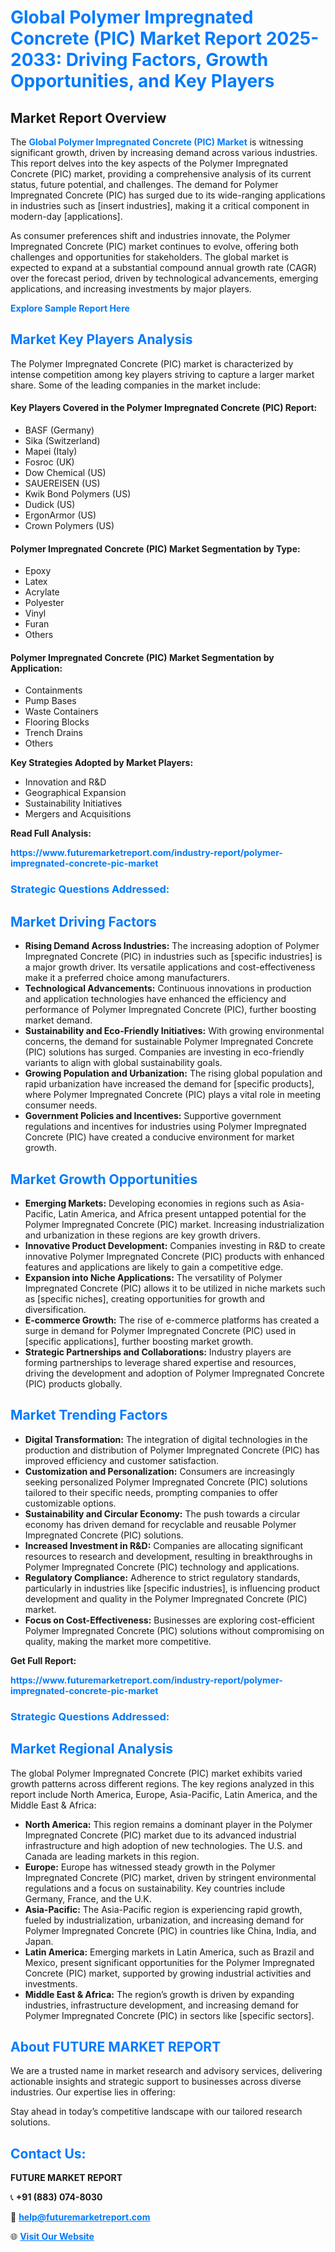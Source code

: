 <h1 style="color: #007BFF;">Global Polymer Impregnated Concrete (PIC) Market Report 2025-2033: Driving Factors, Growth Opportunities, and Key Players</h1>

<section id="overview">
<h2>Market Report Overview</h2>
<p>The <a href="https://www.futuremarketreport.com/industry-report/polymer-impregnated-concrete-pic-market" style="color: #007BFF; text-decoration: none;"><strong>Global Polymer Impregnated Concrete (PIC) Market</strong></a> is witnessing significant growth, driven by increasing demand across various industries. This report delves into the key aspects of the Polymer Impregnated Concrete (PIC) market, providing a comprehensive analysis of its current status, future potential, and challenges. The demand for Polymer Impregnated Concrete (PIC) has surged due to its wide-ranging applications in industries such as [insert industries], making it a critical component in modern-day [applications].</p>
<p>As consumer preferences shift and industries innovate, the Polymer Impregnated Concrete (PIC) market continues to evolve, offering both challenges and opportunities for stakeholders. The global market is expected to expand at a substantial compound annual growth rate (CAGR) over the forecast period, driven by technological advancements, emerging applications, and increasing investments by major players.</p>
</section>

<section id="overview">
<p><a href="https://www.futuremarketreport.com/request-sample/reportId=53200" style="color: #007BFF; text-decoration: none;"><strong>Explore Sample Report Here</strong></a></p>
</section>

<section id="key-players">
<h2 style="color: #007BFF;">Market Key Players Analysis</h2>
<p>The Polymer Impregnated Concrete (PIC) market is characterized by intense competition among key players striving to capture a larger market share. Some of the leading companies in the market include:</p>
<h4>Key Players Covered in the Polymer Impregnated Concrete (PIC) Report:</h4>
<ul><li>BASF (Germany)</li><li>Sika (Switzerland)</li><li>Mapei (Italy)</li><li>Fosroc (UK)</li><li>Dow Chemical (US)</li><li>SAUEREISEN (US)</li><li>Kwik Bond Polymers (US)</li><li>Dudick (US)</li><li>ErgonArmor (US)</li><li>Crown Polymers (US)</li></ul>
<h4>Polymer Impregnated Concrete (PIC) Market Segmentation by Type:</h4>
<ul><li>Epoxy</li><li>Latex</li><li>Acrylate</li><li>Polyester</li><li>Vinyl</li><li>Furan</li><li>Others</li></ul>

<h4>Polymer Impregnated Concrete (PIC) Market Segmentation by Application:</h4>
<ul><li>Containments</li><li>Pump Bases</li><li>Waste Containers</li><li>Flooring Blocks</li><li>Trench Drains</li><li>Others</li></ul>
<p><strong>Key Strategies Adopted by Market Players:</strong></p>
<ul>
<li>Innovation and R&D</li>
<li>Geographical Expansion</li>
<li>Sustainability Initiatives</li>
<li>Mergers and Acquisitions</li>
</ul>
</section>

<section>
<p><strong>Read Full Analysis: </strong></p><a href="https://www.futuremarketreport.com/industry-report/polymer-impregnated-concrete-pic-market" style="color: #007BFF; text-decoration: none;"><strong>https://www.futuremarketreport.com/industry-report/polymer-impregnated-concrete-pic-market</strong></a>
<h3 style="color: #007BFF;">Strategic Questions Addressed:</h3>
</section>

<section id="driving-factors">
<h2 style="color: #007BFF;">Market Driving Factors</h2>
<ul>
<li><strong>Rising Demand Across Industries:</strong> The increasing adoption of Polymer Impregnated Concrete (PIC) in industries such as [specific industries] is a major growth driver. Its versatile applications and cost-effectiveness make it a preferred choice among manufacturers.</li>
<li><strong>Technological Advancements:</strong> Continuous innovations in production and application technologies have enhanced the efficiency and performance of Polymer Impregnated Concrete (PIC), further boosting market demand.</li>
<li><strong>Sustainability and Eco-Friendly Initiatives:</strong> With growing environmental concerns, the demand for sustainable Polymer Impregnated Concrete (PIC) solutions has surged. Companies are investing in eco-friendly variants to align with global sustainability goals.</li>
<li><strong>Growing Population and Urbanization:</strong> The rising global population and rapid urbanization have increased the demand for [specific products], where Polymer Impregnated Concrete (PIC) plays a vital role in meeting consumer needs.</li>
<li><strong>Government Policies and Incentives:</strong> Supportive government regulations and incentives for industries using Polymer Impregnated Concrete (PIC) have created a conducive environment for market growth.</li>
</ul>
</section>

<section id="growth-opportunities">
<h2 style="color: #007BFF;">Market Growth Opportunities</h2>
<ul>
<li><strong>Emerging Markets:</strong> Developing economies in regions such as Asia-Pacific, Latin America, and Africa present untapped potential for the Polymer Impregnated Concrete (PIC) market. Increasing industrialization and urbanization in these regions are key growth drivers.</li>
<li><strong>Innovative Product Development:</strong> Companies investing in R&D to create innovative Polymer Impregnated Concrete (PIC) products with enhanced features and applications are likely to gain a competitive edge.</li>
<li><strong>Expansion into Niche Applications:</strong> The versatility of Polymer Impregnated Concrete (PIC) allows it to be utilized in niche markets such as [specific niches], creating opportunities for growth and diversification.</li>
<li><strong>E-commerce Growth:</strong> The rise of e-commerce platforms has created a surge in demand for Polymer Impregnated Concrete (PIC) used in [specific applications], further boosting market growth.</li>
<li><strong>Strategic Partnerships and Collaborations:</strong> Industry players are forming partnerships to leverage shared expertise and resources, driving the development and adoption of Polymer Impregnated Concrete (PIC) products globally.</li>
</ul>
</section>

<section id="trending-factors">
<h2 style="color: #007BFF;">Market Trending Factors</h2>
<ul>
<li><strong>Digital Transformation:</strong> The integration of digital technologies in the production and distribution of Polymer Impregnated Concrete (PIC) has improved efficiency and customer satisfaction.</li>
<li><strong>Customization and Personalization:</strong> Consumers are increasingly seeking personalized Polymer Impregnated Concrete (PIC) solutions tailored to their specific needs, prompting companies to offer customizable options.</li>
<li><strong>Sustainability and Circular Economy:</strong> The push towards a circular economy has driven demand for recyclable and reusable Polymer Impregnated Concrete (PIC) solutions.</li>
<li><strong>Increased Investment in R&D:</strong> Companies are allocating significant resources to research and development, resulting in breakthroughs in Polymer Impregnated Concrete (PIC) technology and applications.</li>
<li><strong>Regulatory Compliance:</strong> Adherence to strict regulatory standards, particularly in industries like [specific industries], is influencing product development and quality in the Polymer Impregnated Concrete (PIC) market.</li>
<li><strong>Focus on Cost-Effectiveness:</strong> Businesses are exploring cost-efficient Polymer Impregnated Concrete (PIC) solutions without compromising on quality, making the market more competitive.</li>
</ul>
</section>

<section>
<p><strong>Get Full Report: </strong></p><a href="https://www.futuremarketreport.com/industry-report/polymer-impregnated-concrete-pic-market" style="color: #007BFF; text-decoration: none;"><strong>https://www.futuremarketreport.com/industry-report/polymer-impregnated-concrete-pic-market</strong></a>
<h3 style="color: #007BFF;">Strategic Questions Addressed:</h3>
</section>


<section id="regional-analysis">
<h2 style="color: #007BFF;">Market Regional Analysis</h2>
<p>The global Polymer Impregnated Concrete (PIC) market exhibits varied growth patterns across different regions. The key regions analyzed in this report include North America, Europe, Asia-Pacific, Latin America, and the Middle East & Africa:</p>
<ul>
<li><strong>North America:</strong> This region remains a dominant player in the Polymer Impregnated Concrete (PIC) market due to its advanced industrial infrastructure and high adoption of new technologies. The U.S. and Canada are leading markets in this region.</li>
<li><strong>Europe:</strong> Europe has witnessed steady growth in the Polymer Impregnated Concrete (PIC) market, driven by stringent environmental regulations and a focus on sustainability. Key countries include Germany, France, and the U.K.</li>
<li><strong>Asia-Pacific:</strong> The Asia-Pacific region is experiencing rapid growth, fueled by industrialization, urbanization, and increasing demand for Polymer Impregnated Concrete (PIC) in countries like China, India, and Japan.</li>
<li><strong>Latin America:</strong> Emerging markets in Latin America, such as Brazil and Mexico, present significant opportunities for the Polymer Impregnated Concrete (PIC) market, supported by growing industrial activities and investments.</li>
<li><strong>Middle East & Africa:</strong> The region’s growth is driven by expanding industries, infrastructure development, and increasing demand for Polymer Impregnated Concrete (PIC) in sectors like [specific sectors].</li>
</ul>
</section>

<footer>
<h2 style="color: #007BFF;">About FUTURE MARKET REPORT</h2>
<p>We are a trusted name in market research and advisory services, delivering actionable insights and strategic support to businesses across diverse industries. Our expertise lies in offering:</p>

<p>Stay ahead in today’s competitive landscape with our tailored research solutions.</p>

<h2 style="color: #007BFF;">Contact Us:</h2>
<p><strong>FUTURE MARKET REPORT</strong></p>
<p>📞 <strong>+91 (883) 074-8030</strong></p>
<p>📧 <strong><a href="mailto:help@futuremarketreport.com" style="color: #007BFF;">help@futuremarketreport.com</a></strong></p>
<p>🌐 <strong><a href="https://www.futuremarketreport.com/" style="color: #007BFF;">Visit Our Website</a></strong></p>
</footer>